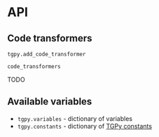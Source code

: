 # API

## Code transformers

`tgpy.add_code_transformer`

`code_transformers`

TODO

## Available variables

- `tgpy.variables` - dictionary of variables 
- `tgpy.constants` - dictionary of [TGPy constants](builtins.md#tgpy-objects)
